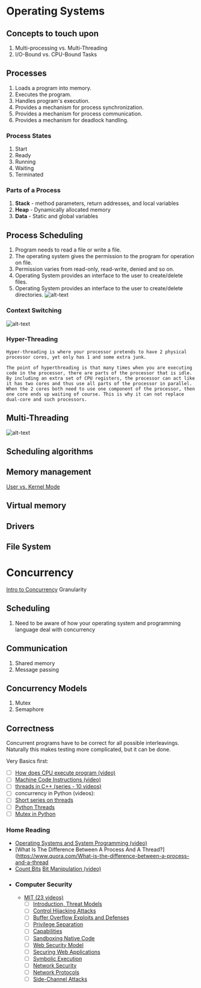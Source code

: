 # Operating Systems

## Concepts to touch upon
1. Multi-processing vs. Multi-Threading
2. I/O-Bound vs. CPU-Bound Tasks

## Processes
1. Loads a program into memory.
2. Executes the program.
3. Handles program's execution.
4. Provides a mechanism for process synchronization.
5. Provides a mechanism for process communication.
6. Provides a mechanism for deadlock handling.

### Process States
1. Start
2. Ready
3. Running
4. Waiting
5. Terminated

### Parts of a Process 
1. **Stack** - method parameters, return addresses, and local variables
2. **Heap** - Dynamically allocated memory
3. **Data** - Static and global variables

## Process Scheduling
1. Program needs to read a file or write a file.
2. The operating system gives the permission to the program for operation on file.
3. Permission varies from read-only, read-write, denied and so on.
4. Operating System provides an interface to the user to create/delete files.
5. Operating System provides an interface to the user to create/delete directories.
![alt-text](https://www.tutorialspoint.com/operating_system/images/queuing_diagram.jpg)

### Context Switching
![alt-text](https://www.tutorialspoint.com/operating_system/images/context_switch.jpg)

### Hyper-Threading
```
Hyper-threading is where your processor pretends to have 2 physical processor cores, yet only has 1 and some extra junk.

The point of hyperthreading is that many times when you are executing code in the processor, there are parts of the processor that is idle. By including an extra set of CPU registers, the processor can act like it has two cores and thus use all parts of the processor in parallel. When the 2 cores both need to use one component of the processor, then one core ends up waiting of course. This is why it can not replace dual-core and such processors.
```

## Multi-Threading
![alt-text](https://www.tutorialspoint.com/operating_system/images/thread_processes.jpg)

## Scheduling algorithms
## Memory management
[User vs. Kernel Mode](https://blog.codinghorror.com/understanding-user-and-kernel-mode/)

## Virtual memory
## Drivers
## File System

# Concurrency
[Intro to Concurrency](http://cs.lmu.edu/~ray/notes/introconcurrency/)
Granularity
## Scheduling
1. Need to be aware of how your operating system and programming language deal with concurrency
## Communication
1. Shared memory
2. Message passing

## Concurrency Models
1. Mutex
2. Semaphore

## Correctness
Concurrent programs have to be correct for all possible interleavings. Naturally this makes testing more complicated, but it can be done.




Very Basics first: 

- [ ] [How does CPU execute program (video)](https://www.youtube.com/watch?v=42KTvGYQYnA)
- [ ] [Machine Code Instructions (video)](https://www.youtube.com/watch?v=Mv2XQgpbTNE)
- [ ] [threads in C++ (series - 10 videos)](https://www.youtube.com/playlist?list=PL5jc9xFGsL8E12so1wlMS0r0hTQoJL74M)
- [ ] concurrency in Python (videos):
- [ ] [Short series on threads](https://www.youtube.com/playlist?list=PL1H1sBF1VAKVMONJWJkmUh6_p8g4F2oy1)
- [ ] [Python Threads](https://www.youtube.com/watch?v=Bs7vPNbB9JM)
- [ ] [Mutex in Python](https://www.youtube.com/watch?v=0zaPs8OtyKY)

### Home Reading
- [Operating Systems and System Programming (video)](https://www.youtube.com/playlist?list=PL-XXv-cvA_iBDyz-ba4yDskqMDY6A1w_c)
- [What Is The Difference Between A Process And A Thread?](https://www.quora.com/What-is-the-difference-between-a-process-and-a-thread
-  [Count Bits](https://graphics.stanford.edu/~seander/bithacks.html#CountBitsSetKernighan)
 [Bit Manipulation (video)](https://www.youtube.com/watch?v=7jkIUgLC29I)
- ### Computer Security
    - [MIT (23 videos)](https://www.youtube.com/playlist?list=PLUl4u3cNGP62K2DjQLRxDNRi0z2IRWnNh)
        - [ ] [Introduction, Threat Models](https://www.youtube.com/watch?v=GqmQg-cszw4&index=1&list=PLUl4u3cNGP62K2DjQLRxDNRi0z2IRWnNh)
        - [ ] [Control Hijacking Attacks](https://www.youtube.com/watch?v=6bwzNg5qQ0o&list=PLUl4u3cNGP62K2DjQLRxDNRi0z2IRWnNh&index=2)
        - [ ] [Buffer Overflow Exploits and Defenses](https://www.youtube.com/watch?v=drQyrzRoRiA&list=PLUl4u3cNGP62K2DjQLRxDNRi0z2IRWnNh&index=3)
        - [ ] [Privilege Separation](https://www.youtube.com/watch?v=6SIJmoE9L9g&index=4&list=PLUl4u3cNGP62K2DjQLRxDNRi0z2IRWnNh)
        - [ ] [Capabilities](https://www.youtube.com/watch?v=8VqTSY-11F4&index=5&list=PLUl4u3cNGP62K2DjQLRxDNRi0z2IRWnNh)
        - [ ] [Sandboxing Native Code](https://www.youtube.com/watch?v=VEV74hwASeU&list=PLUl4u3cNGP62K2DjQLRxDNRi0z2IRWnNh&index=6)
        - [ ] [Web Security Model](https://www.youtube.com/watch?v=chkFBigodIw&index=7&list=PLUl4u3cNGP62K2DjQLRxDNRi0z2IRWnNh)
        - [ ] [Securing Web Applications](https://www.youtube.com/watch?v=EBQIGy1ROLY&index=8&list=PLUl4u3cNGP62K2DjQLRxDNRi0z2IRWnNh)
        - [ ] [Symbolic Execution](https://www.youtube.com/watch?v=yRVZPvHYHzw&index=9&list=PLUl4u3cNGP62K2DjQLRxDNRi0z2IRWnNh)
        - [ ] [Network Security](https://www.youtube.com/watch?v=SIEVvk3NVuk&index=11&list=PLUl4u3cNGP62K2DjQLRxDNRi0z2IRWnNh)
        - [ ] [Network Protocols](https://www.youtube.com/watch?v=QOtA76ga_fY&index=12&list=PLUl4u3cNGP62K2DjQLRxDNRi0z2IRWnNh)
        - [ ] [Side-Channel Attacks](https://www.youtube.com/watch?v=PuVMkSEcPiI&index=15&list=PLUl4u3cNGP62K2DjQLRxDNRi0z2IRWnNh)
